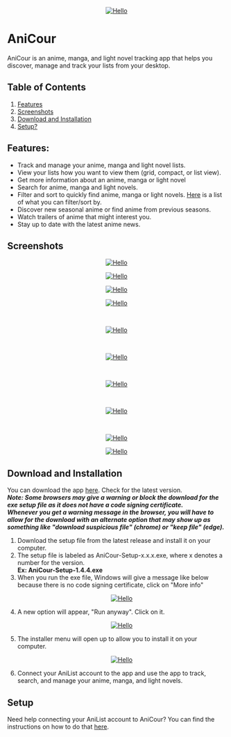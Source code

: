 <p align="center"><a href="#"><img src="https://github.com/ReStartQ/anicour/blob/main/images/banner/AniCourSmall.png" alt="Hello" /></a></p>

# AniCour

AniCour is an anime, manga, and light novel tracking app that helps you discover, manage and track your lists from your desktop.

## Table of Contents

1. [Features](https://github.com/ReStartQ/anicour#Features)
2. [Screenshots](https://github.com/ReStartQ/anicour#Screenshots)
3. [Download and Installation](https://github.com/ReStartQ/anicour#Download-and-Installation)
4. [Setup?](https://github.com/ReStartQ/anicour#Setup)

## Features:

- Track and manage your anime, manga and light novel lists.
- View your lists how you want to view them (grid, compact, or list view).
- Get more information about an anime, manga or light novel
- Search for anime, manga and light novels.
- Filter and sort to quickly find anime, manga or light novels. [Here](https://github.com/ReStartQ/anicour/blob/main/help/FilterAndSortList.md) is a list of what you can filter/sort by.
- Discover new seasonal anime or find anime from previous seasons.
- Watch trailers of anime that might interest you.
- Stay up to date with the latest anime news.

## Screenshots

<p align="center"><a href="#"><img src="https://github.com/ReStartQ/anicour/blob/main/images/readme/AniCourGridView.png" alt="Hello" /></a></p>
<p align="center"><a href="#"><img src="https://github.com/ReStartQ/anicour/blob/main/images/readme/AniCourCompactFiltered.jpg" alt="Hello" /></a></p>
<p align="center"><a href="#"><img src="https://github.com/ReStartQ/anicour/blob/main/images/readme/AniCourListView.png" alt="Hello" /></a></p>
<p align="center"><a href="#"><img src="https://github.com/ReStartQ/anicour/blob/main/images/readme/AniCourContextMenu.png" alt="Hello" /></a></p>

<br>
<p align="center"><a href="#"><img src="https://github.com/ReStartQ/anicour/blob/main/images/readme/AniCourAdvancedInfo2.png" alt="Hello" /></a></p>
<br>
<p align="center"><a href="#"><img src="https://github.com/ReStartQ/anicour/blob/main/images/readme/AniCourSearch.png" alt="Hello" /></a></p>
<br>
<p align="center"><a href="#"><img src="https://github.com/ReStartQ/anicour/blob/main/images/readme/AniCourSeasons.png" alt="Hello" /></a></p>
<br>
<p align="center"><a href="#"><img src="https://github.com/ReStartQ/anicour/blob/main/images/readme/AniCourTrailer.png" alt="Hello" /></a></p>
<br>
<p align="center"><a href="#"><img src="https://github.com/ReStartQ/anicour/blob/main/images/readme/AniCourNews3.png" alt="Hello" /></a></p>
<p align="center"><a href="#"><img src="https://github.com/ReStartQ/anicour/blob/main/images/readme/AniCourNewsAdvanced.png" alt="Hello" /></a></p>

## Download and Installation

You can download the app [here](https://github.com/ReStartQ/AniCour/releases). Check for the latest version.
<br /> **_Note: Some browsers may give a warning or block the download for the exe setup file as it does not have a code signing certificate._**
<br /> **_Whenever you get a warning message in the browser, you will have to allow for the download with an alternate option that may show up as something like "download suspicious file" (chrome) or "keep file" (edge)._**

1. Download the setup file from the latest release and install it on your computer.
2. The setup file is labeled as AniCour-Setup-x.x.x.exe, where x denotes a number for the version.
   <br/> **Ex: AniCour-Setup-1.4.4.exe**
3. When you run the exe file, Windows will give a message like below because there is no code signing certificate, click on "More info" <p align="center"><a href="#"><img src="https://github.com/ReStartQ/anicour/blob/main/images/help/AniCourNoCodeSigningInitial.png" alt="Hello" /></a></p>
4. A new option will appear, "Run anyway". Click on it. <p align="center"><a href="#"><img src="https://github.com/ReStartQ/anicour/blob/main/images/help/AniCourNoCodeSigning.png" alt="Hello" /></a></p>
5. The installer menu will open up to allow you to install it on your computer. <p align="center"><a href="#"><img src="https://github.com/ReStartQ/anicour/blob/main/images/help/AniCourInstallationMenu2.png" alt="Hello" /></a></p>
6. Connect your AniList account to the app and use the app to track, search, and manage your anime, manga, and light novels.

## Setup

Need help connecting your AniList account to AniCour? You can find the instructions on how to do that [here](https://github.com/ReStartQ/anicour/blob/main/help/Setup.md).
